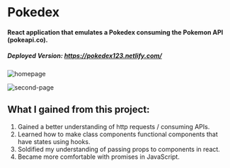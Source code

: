 # Pokedex

#### React application that emulates a Pokedex consuming the Pokemon API (pokeapi.co).

##### Deployed Version: https://pokedex123.netlify.com/

![homepage](https://user-images.githubusercontent.com/44681780/69285642-3cc15000-0ba6-11ea-8785-c48715ae809b.jpg)

![second-page](https://user-images.githubusercontent.com/44681780/69285646-3f23aa00-0ba6-11ea-821e-6439649bef52.jpg)

## What I gained from this project:
1. Gained a better understanding of http requests / consuming APIs.
2. Learned how to make class components functional components that have states using hooks.
3. Soldified my understanding of passing props to components in react.
4. Became more comfortable with promises in JavaScript.


